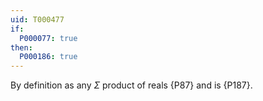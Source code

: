 ```yaml
---
uid: T000477
if:
  P000077: true 
then:
  P000186: true
---
```


By definition as any $\Sigma$ product of reals {P87} and is {P187}.
